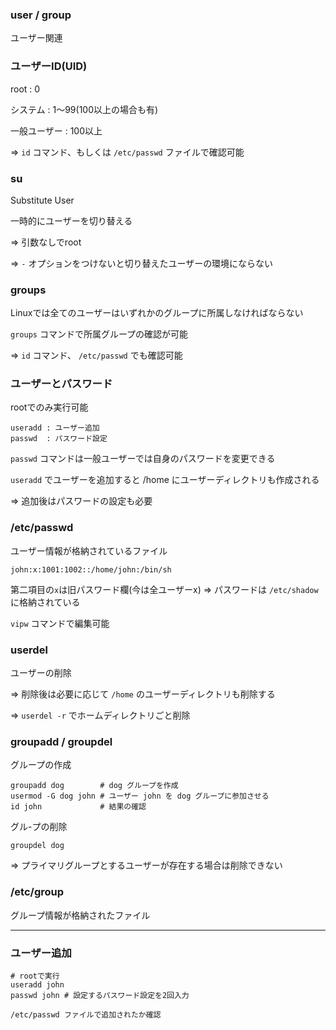 ### user / group
ユーザー関連

### ユーザーID(UID)
root : 0

システム : 1～99(100以上の場合も有)

一般ユーザー : 100以上

=> `id` コマンド、もしくは `/etc/passwd` ファイルで確認可能

### su
Substitute User

一時的にユーザーを切り替える

=> 引数なしでroot


=> `-` オプションをつけないと切り替えたユーザーの環境にならない

### groups
Linuxでは全てのユーザーはいずれかのグループに所属しなければならない

`groups` コマンドで所属グループの確認が可能

=> `id` コマンド、 `/etc/passwd` でも確認可能

### ユーザーとパスワード
rootでのみ実行可能
```
useradd : ユーザー追加
passwd  : パスワード設定
```
`passwd` コマンドは一般ユーザーでは自身のパスワードを変更できる

`useradd` でユーザーを追加すると /home にユーザーディレクトリも作成される

=> 追加後はパスワードの設定も必要

### /etc/passwd
ユーザー情報が格納されているファイル
```
john:x:1001:1002::/home/john:/bin/sh
```
第二項目の`x`は旧パスワード欄(今は全ユーザーx)
=> パスワードは `/etc/shadow` に格納されている

`vipw` コマンドで編集可能

### userdel
ユーザーの削除

=> 削除後は必要に応じて `/home` のユーザーディレクトリも削除する

=> `userdel -r` でホームディレクトリごと削除

### groupadd / groupdel
グループの作成
```
groupadd dog        # dog グループを作成
usermod -G dog john # ユーザー john を dog グループに参加させる
id john             # 結果の確認
```

グル-プの削除
```
groupdel dog
```
=> プライマリグループとするユーザーが存在する場合は削除できない

### /etc/group
グループ情報が格納されたファイル

---

### ユーザー追加
```
# rootで実行
useradd john
passwd john # 設定するパスワード設定を2回入力

/etc/passwd ファイルで追加されたか確認
```


